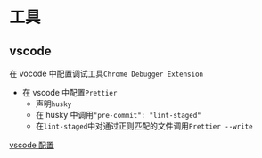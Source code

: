 # 工具

## vscode

在 vocode 中配置调试工具`Chrome Debugger Extension`

- 在 vscode 中配置`Prettier`
  - 声明`husky`
  - 在 husky 中调用`"pre-commit": "lint-staged"`
  - 在`lint-staged`中对通过正则匹配的文件调用`Prettier --write`

[vscode 配置](https://create-react-app.dev/docs/setting-up-your-editor)
